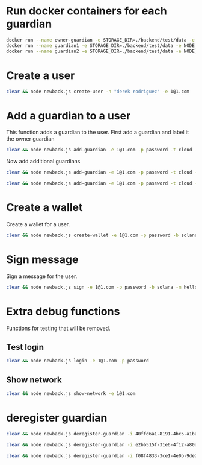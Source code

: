 # Run docker containers for each guardian
```bash
docker run --name owner-guardian -e STORAGE_DIR=./backend/test/data -e NODE_DB=/var/lib/gridlock/node/node.db -e NATS_ADDRESS=nats://stagingnats.gridlock.network:4222 ghcr.io/gridlocknetwork/mvp/partner-node:latest
docker run --name guardian1 -e STORAGE_DIR=./backend/test/data -e NODE_DB=/var/lib/gridlock/node/node.db -e NATS_ADDRESS=nats://stagingnats.gridlock.network:4222 ghcr.io/gridlocknetwork/mvp/partner-node:latest
docker run --name guardian2 -e STORAGE_DIR=./backend/test/data -e NODE_DB=/var/lib/gridlock/node/node.db -e NATS_ADDRESS=nats://stagingnats.gridlock.network:4222 ghcr.io/gridlocknetwork/mvp/partner-node:latest
```


# Create a user
```bash
clear && node newback.js create-user -n "derek rodriguez" -e 1@1.com
```

# Add a guardian to a user
This function adds a guardian to the user. First add a guardian and label it the owner guardian
```bash
clear && node newback.js add-guardian -e 1@1.com -p password -t cloud -n ownerGuardian -i f08f4833-3ce1-4e0b-9de2-96cd969df434 -k UCKZ5L3CM6MI6UOD3NJLFGFCSZYMYCGFCHPGNZJCNPTQDB7AGY4SAHV6 -o
```

Now add additional guardians
```bash
clear && node newback.js add-guardian -e 1@1.com -p password -t cloud -n guardian1 -i 40ffd6a1-8191-4bc5-a1ba-ec300c8da1c6 -k UC7K4POWWO6QVG25CEM4H7UN6LLSFTC3Y3EL4KEASFLEGCMA46YXLN7V
```
```bash
clear && node newback.js add-guardian -e 1@1.com -p password -t cloud -n guardian2 -i e2bb515f-31e6-4f12-a80d-a4bd8a1215d8 -k UBRQWGLFLFAFJSJBZZUR47IBARHOHUCOQXLD23O4QUMCZI5YJZNFFBY2
```


# Create a wallet
Create a wallet for a user.
```bash
clear && node newback.js create-wallet -e 1@1.com -p password -b solana
```


# Sign message
Sign a message for the user.
```bash
clear && node newback.js sign -e 1@1.com -p password -b solana -m hello
```

# Extra debug functions
Functions for testing that will be removed.

## Test login
```bash
clear && node newback.js login -e 1@1.com -p password
```
## Show network
```bash
clear && node newback.js show-network -e 1@1.com
```

# deregister guardian
```bash
clear && node newback.js deregister-guardian -i 40ffd6a1-8191-4bc5-a1ba-ec300c8da1c6
```

```bash
clear && node newback.js deregister-guardian -i e2bb515f-31e6-4f12-a80d-a4bd8a1215d8
```

```bash
clear && node newback.js deregister-guardian -i f08f4833-3ce1-4e0b-9de2-96cd969df434
```

